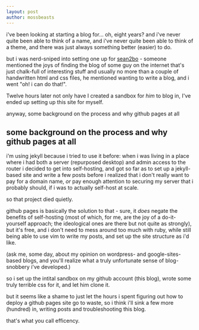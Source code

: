 ```yaml
---
layout: post
author: mossbeasts
---
```


i've been looking at starting a blog for... oh, eight years? and i've never quite been able to think of a name, and i've never quite been able to think of a theme, and there was just always something better (easier) to do.

but i was nerd-sniped into setting one up for [sean2bo](https://sean2bo.github.io) - someone mentioned the joys of finding the blog of some guy on the internet that's just chalk-full of interesting stuff and usually no more than a couple of handwritten html and css files, he mentioned wanting to write a blog, and i went "oh! i can do that!". 

Twelve hours later not only have I created a sandbox for *him* to blog in, I've ended up setting up this site for myself.

anyway, some background on the process and why github pages at all

## some background on the process and why github pages at all

i'm using jekyll because i tried to use it before: when i was living in a place where i had both a server (repurposed desktop) and admin access to the router i decided to get into self-hosting, and got so far as to set up a jekyll-based site and write a few posts before i realized that i don't really want to pay for a domain name, *or* pay enough attention to securing my server that i probably should, if i was to actually self-host at scale.

so that project died quietly.

github pages is basically the solution to that - sure, it *does* negate the benefits of self-hosting (most of which, for me, are the joy of a do-it-yourself approach; the ideological ones are there but not quite as strongly), but it's free, and i don't need to mess around too much with ruby, while still being able to use vim to write my posts, and set up the site structure as i'd like.

(ask me, some day, about my opinion on wordpress- and google-sites-based blogs, and you'll realize what a truly unfortunate sense of blog-snobbery i've developed.)

so i set up the intital sandbox on my github account (this blog), wrote some truly terrible css for it, and let him clone it.

but it seems like a shame to just let the hours i spent figuring out how to deploy a github pages site go to waste, so i think i'll sink a few more (hundred) in, writing posts and troubleshooting this blog.

that's what you call efficency.
